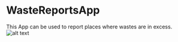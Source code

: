 # WasteReportsApp
 This App can be used to report places where wastes are in excess.
![alt text](https://github.com/AlexRPADev/WasteReportsApp/tree/main/assets/WasteReportsApp.jpg?raw=true)
